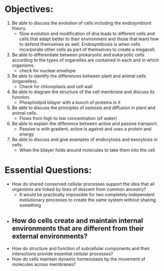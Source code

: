 # Objectives:

1.  Be able to discuss the evolution of cells including the endosymbiont theory.
	- Slow evolution and modification of dna leads to different cells and cells that adapt better to their environment and those that leard how to defend themselves as well. Endosymbiosis is when cells incorporate other cells as part of themselves to create a megacell.
2.  Be able to differentiate between prokaryotic and eukaryotic cells according to the types of organelles are contained in each and in which organisms.
	- check for nuclear envelope
3.  Be able to identify the differences between plant and animal cells (organelles).
	- Check for chloroplasts and cell wall
4.  Be able to diagram the structure of the cell membrane and discuss its function.
	- Phospholipid bilayer with a bunch of proteins in it
5.  Be able to discuss the principles of osmosis and diffusion in plant and animal cells.
	- Flows from high to low concentration (of water)
6.  Be able to explain the difference between active and passive transport.
	- Passive is with gradient, active is against and uses a protein and energy
7.  Be able to discuss and give examples of endocytosis and exocytosis in cells.
	- When the bilayer folds around molecules to take them into the cell

# Essential Questions:

- How do shared conserved cellular processes support the idea that all organisms are linked by lines of descent from common ancestry?
	- It would be practically impossible for two completely independent evolutionary processes to create the same system without sharing something
- How do cells create and maintain internal environments that are different from their external environments?
	- 
- How do structure and function of subcellular components and their interactions provide essential cellular processes?
- How do cells maintain dynamic homeostasis by the movement of molecules across membranes?